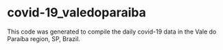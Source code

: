 # covid-19_valedoparaiba
This code was generated to compile the daily covid-19 data in the Vale do Paraíba region, SP, Brazil.
